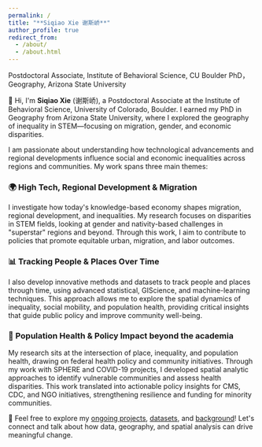 ```yaml
---
permalink: /
title: "**Siqiao Xie 谢斯峤**"
author_profile: true
redirect_from: 
  - /about/
  - /about.html
---
```

Postdoctoral Associate, Institute of Behavioral Science, CU Boulder
PhD，Geography, Arizona State University

👋 Hi, I'm **Siqiao Xie** (谢斯峤), a Postdoctoral Associate at the Institute of Behavioral Science, University of Colorado, Boulder. I earned my PhD in Geography from Arizona State University, where I explored the geography of inequality in STEM—focusing on migration, gender, and economic disparities.

I am passionate about understanding how technological advancements and regional developments influence social and economic inequalities across regions and communities. My work spans three main themes:

### 🌍 High Tech, Regional Development & Migration
I investigate how today's knowledge-based economy shapes migration, regional development, and inequalities. My research focuses on disparities in STEM fields, looking at gender and nativity-based challenges in "superstar" regions and beyond. Through this work, I aim to contribute to policies that promote equitable urban, migration, and labor outcomes.

### 📊 Tracking People & Places Over Time
I also develop innovative methods and datasets to track people and places through time, using advanced statistical, GIScience, and machine-learning techniques. This approach allows me to explore the spatial dynamics of inequality, social mobility, and population health, providing critical insights that guide public policy and improve community well-being.

### 🏥 Population Health & Policy Impact beyond the academia
My research sits at the intersection of place, inequality, and population health, drawing on federal health policy and community initiatives. Through my work with SPHERE and COVID-19 projects, I developed spatial analytic approaches to identify vulnerable communities and assess health disparities. This work translated into actionable policy insights for CMS, CDC, and NGO initiatives, strengthening resilience and funding for minority communities.

🔗 Feel free to explore my [ongoing projects](./publications.html), [datasets](./portfolio.html), and [background](./files/xie_cv_new.pdf)! Let's connect and talk about how data, geography, and spatial analysis can drive meaningful change.
